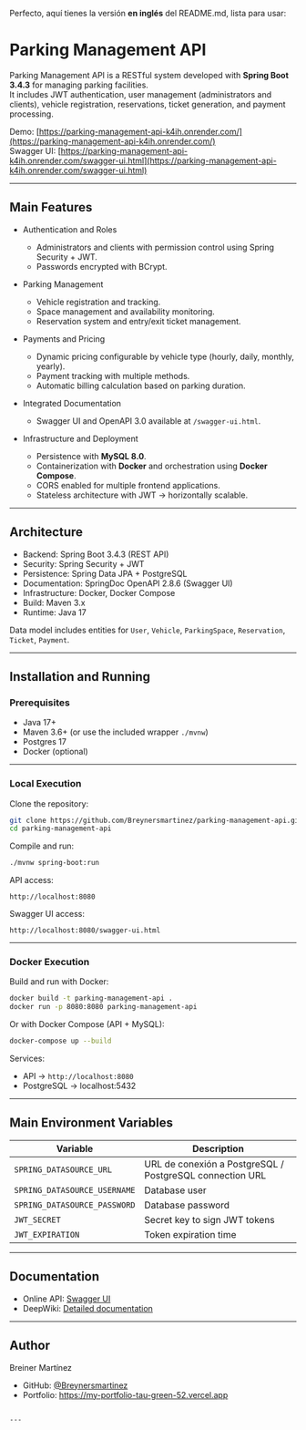 Perfecto, aquí tienes la versión **en inglés** del README.md, lista para usar:


# Parking Management API

Parking Management API is a RESTful system developed with **Spring Boot 3.4.3** for managing parking facilities.  
It includes JWT authentication, user management (administrators and clients), vehicle registration, reservations, ticket generation, and payment processing.

Demo: [https://parking-management-api-k4ih.onrender.com/](https://parking-management-api-k4ih.onrender.com/)  
Swagger UI: [https://parking-management-api-k4ih.onrender.com/swagger-ui.html](https://parking-management-api-k4ih.onrender.com/swagger-ui.html)

---

## Main Features

- Authentication and Roles  
  - Administrators and clients with permission control using Spring Security + JWT.  
  - Passwords encrypted with BCrypt.  

- Parking Management  
  - Vehicle registration and tracking.  
  - Space management and availability monitoring.  
  - Reservation system and entry/exit ticket management.  

- Payments and Pricing  
  - Dynamic pricing configurable by vehicle type (hourly, daily, monthly, yearly).  
  - Payment tracking with multiple methods.  
  - Automatic billing calculation based on parking duration.  

- Integrated Documentation  
  - Swagger UI and OpenAPI 3.0 available at `/swagger-ui.html`.  

- Infrastructure and Deployment  
  - Persistence with **MySQL 8.0**.  
  - Containerization with **Docker** and orchestration using **Docker Compose**.  
  - CORS enabled for multiple frontend applications.  
  - Stateless architecture with JWT → horizontally scalable.  

---

## Architecture

- Backend: Spring Boot 3.4.3 (REST API)  
- Security: Spring Security + JWT  
- Persistence: Spring Data JPA + PostgreSQL 
- Documentation: SpringDoc OpenAPI 2.8.6 (Swagger UI)  
- Infrastructure: Docker, Docker Compose  
- Build: Maven 3.x  
- Runtime: Java 17  

Data model includes entities for `User`, `Vehicle`, `ParkingSpace`, `Reservation`, `Ticket`, `Payment`.  

---

## Installation and Running

### Prerequisites
- Java 17+  
- Maven 3.6+ (or use the included wrapper `./mvnw`)  
- Postgres 17  
- Docker (optional)  

---

### Local Execution
Clone the repository:
```bash
git clone https://github.com/Breynersmartinez/parking-management-api.git
cd parking-management-api
````

Compile and run:

```bash
./mvnw spring-boot:run
```

API access:

```
http://localhost:8080
```

Swagger UI access:

```
http://localhost:8080/swagger-ui.html
```

---

### Docker Execution

Build and run with Docker:

```bash
docker build -t parking-management-api .
docker run -p 8080:8080 parking-management-api
```

Or with Docker Compose (API + MySQL):

```bash
docker-compose up --build
```

Services:

* API → `http://localhost:8080`
* PostgreSQL → localhost:5432

---

## Main Environment Variables

| Variable                     | Description                   |
| ---------------------------- | ----------------------------- |
| `SPRING_DATASOURCE_URL`      | URL de conexión a PostgreSQL / PostgreSQL connection URL         |
| `SPRING_DATASOURCE_USERNAME` | Database user                 |
| `SPRING_DATASOURCE_PASSWORD` | Database password             |
| `JWT_SECRET`                 | Secret key to sign JWT tokens |
| `JWT_EXPIRATION`             | Token expiration time         |

---

## Documentation

* Online API: [Swagger UI](https://parking-management-api-k4ih.onrender.com/swagger-ui.html)
* DeepWiki: [Detailed documentation](https://deepwiki.com/Breynersmartinez/parking-management-api)

---

## Author

Breiner Martínez

* GitHub: [@Breynersmartinez](https://github.com/Breynersmartinez)
* Portfolio: https://my-portfolio-tau-green-52.vercel.app

```

---


